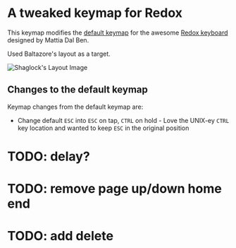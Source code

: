 # A tweaked keymap for Redox

This keymap modifies the [default keymap](https://github.com/qmk/qmk_firmware/tree/master/keyboards/redox) for the awesome [Redox keyboard](https://github.com/mattdibi/redox-keyboard) designed by Mattia Dal Ben.

Used Baltazore's layout as a target. 

![Shaglock's Layout Image]( )

## Changes to the default keymap

Keymap changes from the default keymap are:

- Change default `ESC` into `ESC` on tap, `CTRL` on hold - Love the UNIX-ey `CTRL` key location and wanted to keep `ESC` in the original position
# TODO: delay?
# TODO: remove page up/down home end
# TODO: add delete
